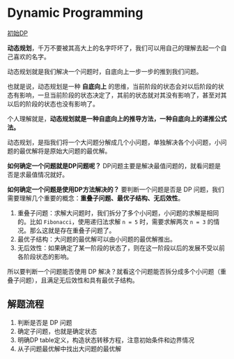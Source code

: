 # Dynamic Programming

[初始DP](./初始DP.md)

**动态规划**，千万不要被其高大上的名字吓坏了，我们可以用自己的理解去起一个自己喜欢的名字。

动态规划就是我们解决一个问题时，自底向上一步一步的推到我们问题。

也就是说，动态规划是一种 **自底向上** 的思维，当前阶段的状态会对以后阶段的状态有影响，一旦当前阶段的状态决定了，其前的状态就对其没有影响了，甚至对其以后的阶段的状态也没有影响了。

个人理解就是，**动态规划就是一种自底向上的推导方法，一种自底向上的递推公式法。**

动态规划，是指我们将一个大问题分解成几个小问题，单独解决各个小问题，小问题的最优解将是原始大问题的最优解。

**如何确定一个问题就是DP问题呢？** DP问题主要是解决最值问题的，就看问题是否是求最值情况就好。

**如何确定一个问题是使用DP方法解决的？** 要判断一个问题是否是 DP 问题，我们需要理解几个重要的概念：**重叠子问题、最优子结构、无后效性**。

1. 重叠子问题：求解大问题时，我们拆分了多个小问题，小问题的求解是相同的。比如 `Fibonacci`，使用递归法求解 `n = 5` 时，需要求解两次 `n = 3` 的情况。那么这就是存在重叠子问题了。
2. 最优子结构：大问题的最优解可以由小问题的最优解推出。
3. 无后效性：如果确定了某一阶段的状态了，则在这一阶段以后的发展不受以前各阶段状态的影响。

所以要判断一个问题能否使用 DP 解决？就看这个问题能否拆分成多个小问题（重叠子问题），且满足无后效性和具有最优子结构。

## 解题流程

1. 判断是否是 DP 问题
2. 确定子问题，也就是确定状态
3. 明确DP table定义，构造状态转移方程，注意初始条件和边界情况
4. 从子问题最优解中找出大问题的最优解
